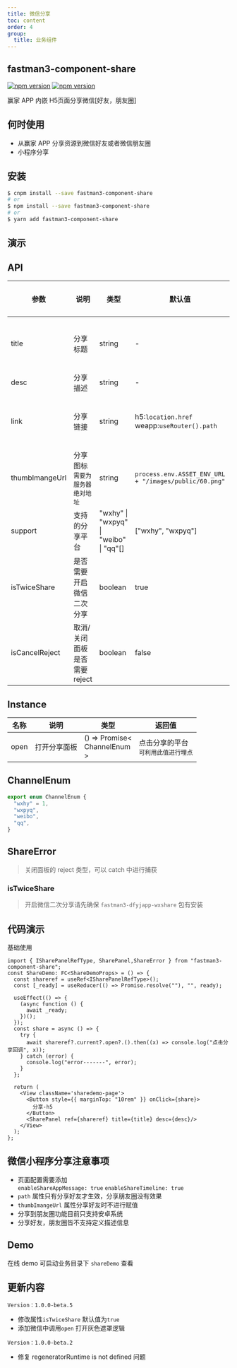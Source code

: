```yaml
---
title: 微信分享
toc: content
order: 4
group:
  title: 业务组件
---
```


## fastman3-component-share
[![npm version](https://img.shields.io/npm/v/fastman3-component-share?color=%231890ff)](https://www.npmjs.com/package/fastman3-component-share) [![npm version](https://img.shields.io/npm/dy/fastman3-component-share)](https://www.npmjs.com/package/fastman3-component-share)

 赢家 APP 内嵌 H5页面分享微信[好友，朋友圈]
## 何时使用
- 从赢家 APP 分享资源到微信好友或者微信朋友圈
- 小程序分享
## 安装
```bash
$ cnpm install --save fastman3-component-share
# or
$ npm install --save fastman3-component-share
# or
$ yarn add fastman3-component-share
```

## 演示
<Mobile url="http://easycli.cn:8891/components/share-demo-h5" sourcekey="share"></Mobile>

## API

| 参数 | 说明 |类型  |默认值| 支持端 |
| --- | --- | --- | --- | ---|
| title | 分享标题| <div class='api-type'>string</div> | - |<div class='api-col-100'>`h5`<br/>`微信小程序`<br/></div>| 
| desc | 分享描述| <div class='api-type'>string</div> | -|<div class='api-col-100'>`h5`</div>| 
| link | 分享链接| <div class='api-type'>string</div> | h5:`location.href`<br/> weapp:`useRouter().path` |<div class='api-col-100'>`h5`<br/>`微信小程序`</div>| 
| thumbImangeUrl | 分享图标`需要为服务器绝对地址`| <div class='api-type'>string</div> | `process.env.ASSET_ENV_URL + "/images/public/60.png"` |<div class='api-col-100'>`h5`<br/>`微信小程序`</div>| 
| support | 支持的分享平台| <div class='api-typeinterface'>"wxhy" \| "wxpyq" \| "weibo" \| "qq"[]</div> | ["wxhy", "wxpyq"]|<div class='api-col-100'>`h5`</div>| 
| isTwiceShare | 是否需要开启微信二次分享| <div class='api-type'>boolean</div> | true |<div class='api-col-100'>`h5`</div>| 
| isCancelReject | 取消/关闭面板是否需要 reject| <div class='api-type'>boolean</div> | false |<div class='api-col-100'>`h5`</div>| 

## Instance
| 名称 | 说明 |类型|返回值|
| --- | ---| -------------|--- |
| open | 打开分享面板 |<div class='api-type'>() => Promise\<<div class='api-typeinterface'>ChannelEnum</div>\></div> |点击分享的平台<br/>`可利用此值进行埋点`|

## ChannelEnum
```typescript
export enum ChannelEnum {
  "wxhy" = 1,
  "wxpyq",
  "weibo",
  "qq",
}
```

## ShareError
> 关闭面板的 reject 类型，可以 catch 中进行捕获

### isTwiceShare
> 开启微信二次分享请先确保 `fastman3-dfyjapp-wxshare` 包有安装

## 代码演示
基础使用
```tsx | pure
import { ISharePanelRefType, SharePanel,ShareError } from "fastman3-component-share";
const ShareDemo: FC<ShareDemoProps> = () => {
  const shareref = useRef<ISharePanelRefType>();
  const [_ready] = useReducer(() => Promise.resolve(""), "", ready);

  useEffect(() => {
    (async function () {
      await _ready;
    })();
  });
  const share = async () => {
    try {
      await shareref?.current?.open?.().then((x) => console.log("点击分享回调", x));
    } catch (error) {
      console.log("error-------", error);
    }
  };

  return (
    <View className='sharedemo-page'>
      <Button style={{ marginTop: "10rem" }} onClick={share}>
        分享-h5
      </Button>
      <SharePanel ref={shareref} title={title} desc={desc}/>
    </View>
  );
};
```

## 微信小程序分享注意事项
* 页面配置需要添加<br/>
  `enableShareAppMessage: true` `enableShareTimeline: true`
* `path` 属性只有分享好友才生效，分享朋友圈没有效果
* `thumbImangeUrl` 属性分享好友时不进行赋值
* 分享到朋友圈功能目前只支持安卓系统
* 分享好友，朋友圈皆不支持定义描述信息


## Demo
在线 demo 可启动业务目录下 `shareDemo` 查看

## 更新内容
`Version：1.0.0-beta.5`
* 修改属性`isTwiceShare` 默认值为`true`
* 添加微信中调用`open` 打开灰色遮罩逻辑

`Version：1.0.0-beta.2`
* 修复 regeneratorRuntime is not defined 问题